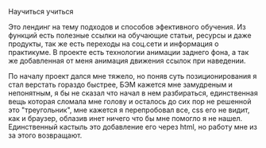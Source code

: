 Научиться учиться

Это лендинг на тему подходов и способов эфективного обучения.
Из функций есть полезные ссылки на обучающие статьи, ресурсы и даже продукты, так же есть переходы на соц.сети и информация о практикуме.
В проекте есть технологии анимации заднего фона, а так же добавленная от меня анимация движения ссылок при наведении.

По началу проект дался мне тяжело, но поняв суть позиционирования я стал верстать гораздо быстрее, БЭМ кажется мне замудреным и непонятным, я бы не сказал что начал в нем разбираться, единственная вещь которая сломала мне голову и осталось до сих пор не решенной это "треугольник", мне кажется я перепробовал все, css его не видит, как и браузер, облазив инет ничего что бы мне помогло я не нашел. Единственный кастыль это добавление его через html, но работу мне из за этого возвращают.